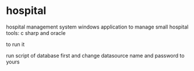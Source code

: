 # hospital
hospital management system
windows application to manage small hospital 
tools: c sharp and oracle

to run it

run script of database first
and change datasource name and password to yours
